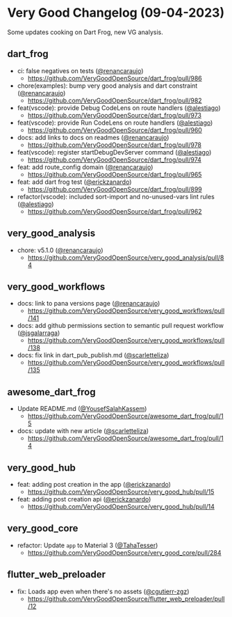 # Very Good Changelog (09-04-2023)

Some updates cooking on Dart Frog, new VG analysis. 


## dart_frog
- ci: false negatives on tests ([@renancaraujo](https://github.com/renancaraujo))
	- https://github.com/VeryGoodOpenSource/dart_frog/pull/986
- chore(examples): bump very good analysis and dart constraint ([@renancaraujo](https://github.com/renancaraujo))
	- https://github.com/VeryGoodOpenSource/dart_frog/pull/982
- feat(vscode): provide Debug CodeLens on route handlers ([@alestiago](https://github.com/alestiago))
	- https://github.com/VeryGoodOpenSource/dart_frog/pull/973
- feat(vscode): provide Run CodeLens on route handlers ([@alestiago](https://github.com/alestiago))
	- https://github.com/VeryGoodOpenSource/dart_frog/pull/960
- docs: add links to docs on readmes ([@renancaraujo](https://github.com/renancaraujo))
	- https://github.com/VeryGoodOpenSource/dart_frog/pull/978
- feat(vscode): register startDebugDevServer command ([@alestiago](https://github.com/alestiago))
	- https://github.com/VeryGoodOpenSource/dart_frog/pull/974
- feat: add route_config domain ([@renancaraujo](https://github.com/renancaraujo))
	- https://github.com/VeryGoodOpenSource/dart_frog/pull/965
- feat: add dart frog test ([@erickzanardo](https://github.com/erickzanardo))
	- https://github.com/VeryGoodOpenSource/dart_frog/pull/899
- refactor(vscode): included sort-import and no-unused-vars lint rules ([@alestiago](https://github.com/alestiago))
	- https://github.com/VeryGoodOpenSource/dart_frog/pull/962

## very_good_analysis
- chore: v5.1.0 ([@renancaraujo](https://github.com/renancaraujo))
	- https://github.com/VeryGoodOpenSource/very_good_analysis/pull/84

## very_good_workflows
- docs: link to pana versions page ([@renancaraujo](https://github.com/renancaraujo))
	- https://github.com/VeryGoodOpenSource/very_good_workflows/pull/141
- docs: add github permissions section to semantic pull request workflow ([@jsgalarraga](https://github.com/jsgalarraga))
	- https://github.com/VeryGoodOpenSource/very_good_workflows/pull/138
- docs: fix link in dart_pub_publish.md ([@scarletteliza](https://github.com/scarletteliza))
	- https://github.com/VeryGoodOpenSource/very_good_workflows/pull/135

## awesome_dart_frog
- Update README.md ([@YousefSalahKassem](https://github.com/YousefSalahKassem))
	- https://github.com/VeryGoodOpenSource/awesome_dart_frog/pull/15
- docs: update with new article ([@scarletteliza](https://github.com/scarletteliza))
	- https://github.com/VeryGoodOpenSource/awesome_dart_frog/pull/14

## very_good_hub
- feat: adding post creation in the app ([@erickzanardo](https://github.com/erickzanardo))
	- https://github.com/VeryGoodOpenSource/very_good_hub/pull/15
- feat: adding post creation api ([@erickzanardo](https://github.com/erickzanardo))
	- https://github.com/VeryGoodOpenSource/very_good_hub/pull/14

## very_good_core
- refactor: Update `app` to Material 3 ([@TahaTesser](https://github.com/TahaTesser))
	- https://github.com/VeryGoodOpenSource/very_good_core/pull/284

## flutter_web_preloader
- fix: Loads app even when there's no assets ([@cgutierr-zgz](https://github.com/cgutierr-zgz))
	- https://github.com/VeryGoodOpenSource/flutter_web_preloader/pull/12
